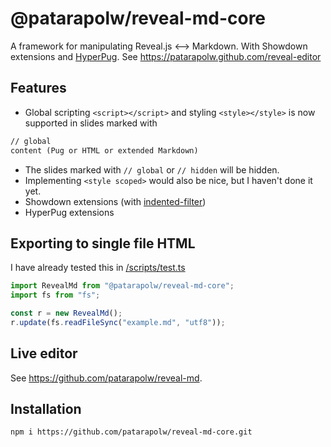 # @patarapolw/reveal-md-core

A framework for manipulating Reveal.js <--> Markdown. With Showdown extensions and [HyperPug](https://github.com/patarapolw/hyperpug). See <https://patarapolw.github.com/reveal-editor>

## Features

- Global scripting `<script></script>` and styling `<style></style>` is now supported in slides marked with

```markdown
// global
content (Pug or HTML or extended Markdown)
```

- The slides marked with `// global` or `// hidden` will be hidden.
- Implementing `<style scoped>` would also be nice, but I haven't done it yet.
- Showdown extensions (with [indented-filter](https://github.com/patarapolw/indented-filter))
- HyperPug extensions

## Exporting to single file HTML

I have already tested this in [/scripts/test.ts](/scripts/test.ts)

```typescript
import RevealMd from "@patarapolw/reveal-md-core";
import fs from "fs";

const r = new RevealMd();
r.update(fs.readFileSync("example.md", "utf8"));
```

## Live editor

See <https://github.com/patarapolw/reveal-md>.

## Installation

```
npm i https://github.com/patarapolw/reveal-md-core.git
```